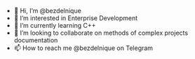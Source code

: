- 👋 Hi, I’m @bezdelnique
- 👀 I’m interested in Enterprise Development
- 🌱 I’m currently learning C++
- 💞️ I’m looking to collaborate on methods of complex projects documentation
- 📫 How to reach me @bezdelnique on Telegram

<!---
bezdelnique/bezdelnique is a ✨ special ✨ repository because its `README.md` (this file) appears on your GitHub profile.
You can click the Preview link to take a look at your changes.
--->
